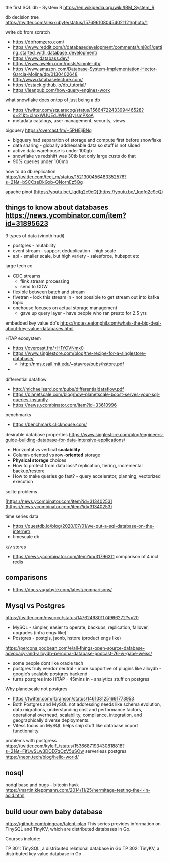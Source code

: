 the first SQL db - System R https://en.wikipedia.org/wiki/IBM_System_R

db decision tree https://twitter.com/alexxubyte/status/1576961080454021121/photo/1


write db from scratch
- https://dbfromzero.com/
- https://www.reddit.com/r/databasedevelopment/comments/unj8d1/getting_started_with_database_development/
- https://www.databass.dev/
- https://www.awelm.com/posts/simple-db/
- https://www.amazon.com/Database-System-Implementation-Hector-Garcia-Molina/dp/0130402648
- http://www.databaselecture.com/
- https://cstack.github.io/db_tutorial/
- https://leanpub.com/how-query-engines-work

what snowflake does ontop of just being a db
- https://twitter.com/squarecog/status/1566472243399446528?s=21&t=cImxWUUEdJWHnQyrsmPXoA
- metadata catalogs, user management, security, views


bigquery https://overcast.fm/+5PHEijBNg 
- bigquery had separation of storage and compute first before snowflake
- data sharing - globally addressable data so stuff is not siloed
- active data warehouse is under 100gb
- snowflake vs redshift was 30tb but only large custs do that
- 90% queries under 100mb

how to do db replication https://twitter.com/teej_m/status/1521300456483352576?s=21&t=bSCCzeDkGxb-QNornEz5Qg

apache pinot [https://youtu.be/_lqdfq2c9cQ](https://youtu.be/_lqdfq2c9cQ)

things to know about databases https://news.ycombinator.com/item?id=31895623
- 


3 types of data (vinoth hudi)
- postgres - mutability
- event stream - support deduplication - high scale
- api - smaller scale, but high variety - salesforce, hubspot etc


large tech co
- CDC streams 
	- flink stream processing
	- send to CDW
- flexible between batch and stream
- fivetran - lock this stream in - not possible to get stream out into kafka topic
- onehouse focuses on actual storage management
	- gave up query layer - have people who ran presto for 2.5 yrs





embedded key value db's
https://notes.eatonphil.com/whats-the-big-deal-about-key-value-databases.html


HTAP ecosystem
- https://overcast.fm/+H1YOVNmx0
- https://www.singlestore.com/blog/the-recipe-for-a-singlestore-database/
	- http://nms.csail.mit.edu/~stavros/pubs/hstore.pdf
- 
differential dataflow
- http://michaelisard.com/pubs/differentialdataflow.pdf
- https://planetscale.com/blog/how-planetscale-boost-serves-your-sql-queries-instantly
- https://news.ycombinator.com/item?id=33610996

benchmarks
- https://benchmark.clickhouse.com/

desirable database properties https://www.singlestore.com/blog/engineers-guide-building-database-for-data-intensive-applications/
- Horizontal vs vertical **scalability**
- Column-oriented vs row-**oriented** storage
- **Physical storage** choices
- How to protect from data loss? replication, tiering, incremental backup/restore
- How to make queries go fast? - query accelerator, planning, vectorized execution

sqlite problems

[https://news.ycombinator.com/item?id=31340253](https://news.ycombinator.com/item?id=31340253)


time series data
- https://questdb.io/blog/2020/07/01/we-put-a-sql-database-on-the-internet/
- timescale db


k/v stores 
- https://news.ycombinator.com/item?id=31796311 comparison of 4 incl redis


## comparisons
- https://docs.yugabyte.com/latest/comparisons/


## Mysql vs Postgres
https://twitter.com/mscccc/status/1476246801174966272?s=20
- MySQL - simpler, easier to operate, backups, replication, failover, upgrades (infra engs like)
- Postgres - postgis, jsonb, hstore (product engs like)

https://percona.podbean.com/e/all-things-open-source-database-advocacy-and-alloydb-percona-database-podcast-76-w-gabe-weiss/
- some people dont like oracle tech
- postgres truly vendor neutral  - more supportive of plugins like alloydb - google’s scalable postgres backend
-  turns postgres into HTAP - 45mins in - analytics stuff on postgres

Why planetscale not postgres
- https://twitter.com/rbranson/status/1461031251691773953
- Both Postgres and MySQL not addressing needs like schema evolution, data migrations, understanding cost and performance factors, operational overhead, scalability, compliance, integration, and geographically diverse deployments.
- Vitess focus on MySQL helps ship stuff like database import functionality

problems with postgress
https://twitter.com/kylelf_/status/1536687193430818818?s=21&t=FifLwSLw3DOD7qOzV5uSOw
serverless postgres https://neon.tech/blog/hello-world/


## nosql

nodql base and bugs - bitcoin havk https://martin.kleppmann.com/2014/11/25/hermitage-testing-the-i-in-acid.html


## build uour own baby database

https://github.com/pingcap/talent-plan
This series provides information on TinySQL and TinyKV, which are distributed databases in Go.

Courses include:

TP 301: TinySQL, a distributed relational database in Go
TP 302: TinyKV, a distributed key value database in Go